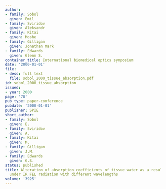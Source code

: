 ```yaml
---
author:
- family: Sobol
  given: Emil
- family: Sviridov
  given: Aleksandr
- family: Kitai
  given: Moshe
- family: Gilligan
  given: Jonathan Mark
- family: Edwards
  given: Glenn S.
container_title: International biomedical optics symposium
date: '2000-01-01'
file:
- desc: full text
  file: sobol_2000_tissue_absorption.pdf
id: sobol_2000_tissue_absorption
issued:
- year: 2000
page: '78'
pub_type: paper-conference
pubdate: '2000-01-01'
publisher: SPIE
short_author:
- family: Sobol
  given: E.
- family: Sviridov
  given: A.
- family: Kitai
  given: M.
- family: Gilligan
  given: J.M.
- family: Edwards
  given: G.S.
status: published
title: Alteration of absorption coefficients of tissue water as a result of heating
  under IR FEL radiation with different wavelengths
volume: '3925'
---
```

